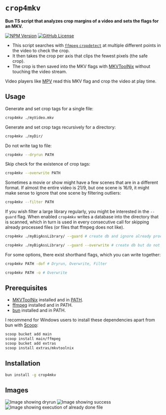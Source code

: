 # `crop4mkv`

**Bun TS script that analyzes crop margins of a video and sets the flags for an MKV.**

[![NPM Version](https://img.shields.io/npm/v/crop4mkv)](https://www.npmjs.com/package/crop4mkv)
[![GitHub License](https://img.shields.io/github/license/WyvernIXTL/crop4mkv)](https://github.com/WyvernIXTL/crop4mkv/blob/master/LICENSE)

-   This script searches with [`ffmpeg` `cropdetect`](https://ffmpeg.org/ffmpeg-filters.html#cropdetect) at multiple different points in the video to check the crop.
-   It then takes the crop per axis that clips the fewest pixels (the safe crop).
-   The crop is then saved into the MKV flags with [MKVToolNix](https://mkvtoolnix.download/) without touching the video stream.

Video players like [MPV](https://mpv.io/) read this MKV flag and crop the video at play time.

## Usage

Generate and set crop tags for a single file:

```sh
crop4mkv ./myVideo.mkv
```

Generate and set crop tags recursively for a directory:

```sh
crop4mkv ./myDir/
```

Do not write tag to file:

```sh
crop4mkv --dryrun PATH
```

Skip check for the existence of crop tags:

```sh
crop4mkv --overwrite PATH
```

Sometimes a movie or show might have a few scenes that are in a different format.
If almost the entire video is 21/9, but one scene is 16/9, it might make sense to ignore that one scene by filtering outliers:

```sh
crop4mkv --filter PATH
```

If you wish filter a large library regularly, you might be interested in the `--guard` flag.
When enabled `crop4mkv` writes a database into the directory that is scanned, which in turn
is used in every consecutive call for skipping already processed files (or files that ffmpeg does not like).

```sh
crop4mkv ./myBigAssLibrary/ --guard # create db and ignore already processed files
```

```sh
crop4mkv ./myBigAssLibrary/ --guard --overwrite # create db but do not ignore processed files
```

For some options, there exist shorthand flags, which you can write together:

```sh
crop4mkv PATH -dof # Dryrun, Overwrite, Filter
```

```sh
crop4mkv PATH -o # Overwrite
```

## Prerequisites

-   [MKVToolNix](https://mkvtoolnix.download/) installed and in [PATH](https://www.howtogeek.com/787217/how-to-edit-environment-variables-on-windows-10-or-11/).
-   [ffmpeg](https://ffmpeg.org/) installed and in PATH.
-   [bun](https://bun.sh/) installed and in PATH.

I recommend for Windows users to install these dependencies apart from bun with [Scoop](https://scoop.sh/):

```sh
scoop bucket add main
scoop install main/ffmpeg
scoop bucket add extras
scoop install extras/mkvtoolnix
```

## Installation

```sh
bun install -g crop4mkv
```

## Images

![Image showing dryrun](https://media.githubusercontent.com/media/WyvernIXTL/crop4mkv/refs/heads/master/images/1-fs8.png)
![Image showing success](https://media.githubusercontent.com/media/WyvernIXTL/crop4mkv/refs/heads/master/images/2-fs8.png)
![Image showing execution of already done file](https://media.githubusercontent.com/media/WyvernIXTL/crop4mkv/refs/heads/master/images/3-fs8.png)
